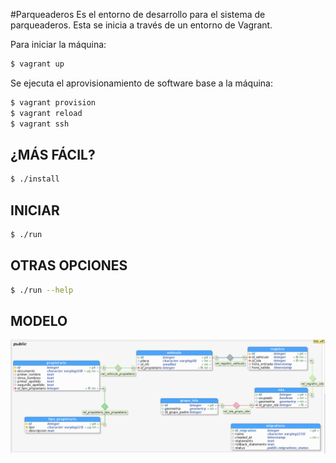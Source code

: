 #Parqueaderos
Es el entorno de desarrollo para el sistema de parqueaderos. Esta se inicia a través de un entorno de Vagrant.

Para iniciar la máquina:
```bash
$ vagrant up
```

Se ejecuta el aprovisionamiento de software base a la máquina:
```bash
$ vagrant provision
$ vagrant reload
$ vagrant ssh
```

¿MÁS FÁCIL?
-----------
```bash
$ ./install
```

INICIAR
-------
```bash
$ ./run
```

OTRAS OPCIONES
--------------
```bash
$ ./run --help
```

MODELO
------
![Modelo Circe](./images/modelo.png "Imagen Modelo Circe")
